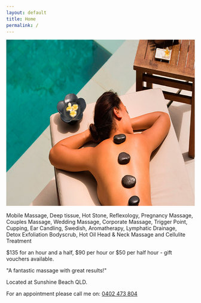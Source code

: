```yaml
---
layout: default
title: Home
permalink: /
---
```


<section>
  <div class="bg">
    <img src="/img/hero.jpg" width="790" height="444">
    <article>
      <p>Mobile Massage, Deep tissue, Hot Stone, Reflexology, Pregnancy Massage,<br>
        Couples Massage, Wedding Massage, Corporate Massage, Trigger Point,<br>
        Cupping, Ear Candling, Swedish, Aromatherapy, Lymphatic Drainage,<br>
        Detox Exfoliation Bodyscrub, Hot Oil Head &amp; Neck Massage and Cellulite Treatment</p>
      <p>$135 for an hour and a half, $90 per hour or $50 per half hour - gift vouchers available.</p>
      <p>&quot;A fantastic massage with great results!&quot;</p>
      <p>Located at Sunshine Beach QLD.</p>
      <p>For an appointment please call me on: <a href="tel:0402473804">0402 473 804</a></p>
    </article>
  </div>
</section>
